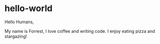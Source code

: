 # hello-world

Hello Humans,

My name is Forrest, I love coffee and writing code. I enjoy eating pizza and stargazing!
